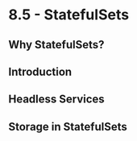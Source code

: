 # 8.5 - StatefulSets

## Why StatefulSets?

## Introduction

## Headless Services

## Storage in StatefulSets

